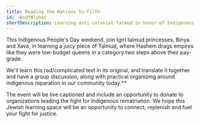 ```yaml
---
title: Reading the Nations to Filth
id: -WsdfNlohac
shortDescription: Learning anti-colonial Talmud in honor of Indigenous People's Day
---
```

<!--StartFragment-->

This Indigenous People's Day weekend, join tgirl talmud princesses, Binya and Xava, in learning a juicy piece of Talmud, where Hashem drags empires like they were low-budget queens in a category two steps above their pay-grade.

We'll learn this rad/complicated text in its original, and translate it together and have a group discussion, along with practical organizing around indigenous reparation in our community today.\*\*

The event will be live captioned and include an opportunity to donate to organizations leading the fight for Indigenous rematriation. We hope this Jewish learning space will be an opportunity to connect, replenish and fuel your fight for justice.

<!--EndFragment-->